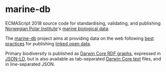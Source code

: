 # marine-db

ECMAScript 2018 source code for standardising, validating, and publishing [Norwegian Polar Institute](https://npolar.no)'s [marine biological data](https://doi.org/10.21334/marine-db).

The [marine-db](https://github.com/npolar/marine-db) project aims at providing data on the web following [best practices](https://www.w3.org/TR/dwbp/) for publishing [linked open data](https://lod-cloud.net).

Primary biodiversity is published as [Darwin Core RDF graphs](http://rs.tdwg.org/dwc/terms/guides/rdf/), expressed in [JSON-LD](https://json-ld.org/), but is also available as tab-separated [Darwin Core text](http://rs.tdwg.org/dwc/terms/guides/text/) files, and in line-separated JSON.
